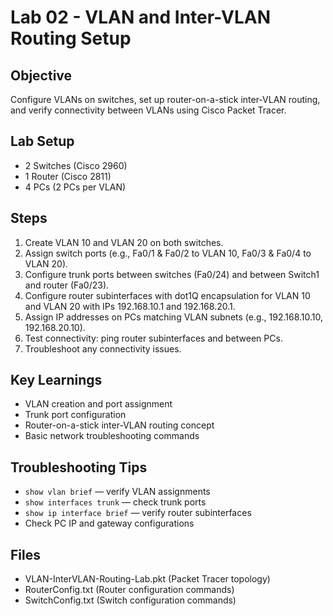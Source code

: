 # Lab 02 - VLAN and Inter-VLAN Routing Setup

## Objective
Configure VLANs on switches, set up router-on-a-stick inter-VLAN routing, and verify connectivity between VLANs using Cisco Packet Tracer.

## Lab Setup
- 2 Switches (Cisco 2960)
- 1 Router (Cisco 2811)
- 4 PCs (2 PCs per VLAN)

## Steps
1. Create VLAN 10 and VLAN 20 on both switches.
2. Assign switch ports (e.g., Fa0/1 & Fa0/2 to VLAN 10, Fa0/3 & Fa0/4 to VLAN 20).
3. Configure trunk ports between switches (Fa0/24) and between Switch1 and router (Fa0/23).
4. Configure router subinterfaces with dot1Q encapsulation for VLAN 10 and VLAN 20 with IPs 192.168.10.1 and 192.168.20.1.
5. Assign IP addresses on PCs matching VLAN subnets (e.g., 192.168.10.10, 192.168.20.10).
6. Test connectivity: ping router subinterfaces and between PCs.
7. Troubleshoot any connectivity issues.

## Key Learnings
- VLAN creation and port assignment  
- Trunk port configuration  
- Router-on-a-stick inter-VLAN routing concept  
- Basic network troubleshooting commands

## Troubleshooting Tips
- `show vlan brief` — verify VLAN assignments  
- `show interfaces trunk` — check trunk ports  
- `show ip interface brief` — verify router subinterfaces  
- Check PC IP and gateway configurations

## Files
- VLAN-InterVLAN-Routing-Lab.pkt (Packet Tracer topology)  
- RouterConfig.txt (Router configuration commands)  
- SwitchConfig.txt (Switch configuration commands)
